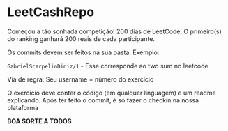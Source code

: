 # LeetCashRepo

Começou a tão sonhada competição! 200 dias de LeetCode. O primeiro(s) do ranking ganhará 200 reais de cada participante.

Os commits devem ser feitos na sua pasta. Exemplo:

`GabrielScarpelinDiniz/1` - Esse corresponde ao two sum no leetcode

Via de regra: Seu username + número do exercício

O exercício deve conter o código (em qualquer linguagem) e um readme explicando. Após ter feito o commit, é só fazer o checkin na nossa plataforma

**BOA SORTE A TODOS**
